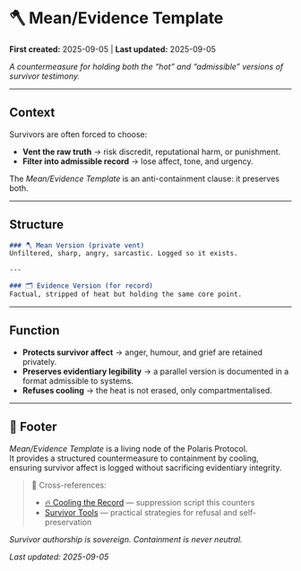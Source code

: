 # 🪓 Mean/Evidence Template  

**First created:** 2025-09-05 | **Last updated:** 2025-09-05  

*A countermeasure for holding both the “hot” and “admissible” versions of survivor testimony.*  

---

## Context  

Survivors are often forced to choose:  
- **Vent the raw truth** → risk discredit, reputational harm, or punishment.  
- **Filter into admissible record** → lose affect, tone, and urgency.  

The *Mean/Evidence Template* is an anti-containment clause: it preserves both.  

---

## Structure  

```markdown
### 🪓 Mean Version (private vent)  
Unfiltered, sharp, angry, sarcastic. Logged so it exists.  

---

### 🗂️ Evidence Version (for record)  
Factual, stripped of heat but holding the same core point.  
```

---

## Function  

- **Protects survivor affect** → anger, humour, and grief are retained privately.  
- **Preserves evidentiary legibility** → a parallel version is documented in a format admissible to systems.  
- **Refuses cooling** → the heat is not erased, only compartmentalised.  

---

## 🏮 Footer  

*Mean/Evidence Template* is a living node of the Polaris Protocol.  
It provides a structured countermeasure to containment by cooling, ensuring survivor affect is logged without sacrificing evidentiary integrity.  

> 📡 Cross-references:  
> - [🔥 Cooling the Record](../Suppression_Modes/🔥_cooling_the_record.md) — suppression script this counters  
> - [Survivor Tools](../../Survivor_Tools/) — practical strategies for refusal and self-preservation  

*Survivor authorship is sovereign. Containment is never neutral.*  

_Last updated: 2025-09-05_
